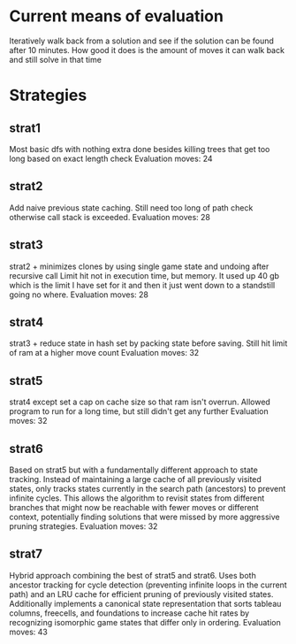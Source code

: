 # Current means of evaluation
Iteratively walk back from a solution and see if the solution can be found after 10 minutes.
How good it does is the amount of moves it can walk back and still solve in that time

# Strategies

## strat1
Most basic dfs with nothing extra done besides killing trees that get too long based on exact length check
Evaluation moves: 24

## strat2
Add naive previous state caching. Still need too long of path check otherwise call stack is exceeded.
Evaluation moves: 28

## strat3
strat2 + minimizes clones by using single game state and undoing after recursive call
Limit hit not in execution time, but memory. It used up 40 gb which is the limit I have set for it and then it just went down to a standstill going no where.
Evaluation moves: 28

## strat4
strat3 + reduce state in hash set by packing state before saving. Still hit limit of ram at a higher move count
Evaluation moves: 32

## strat5
strat4 except set a cap on cache size so that ram isn't overrun. Allowed program to run for a long time, but still didn't get any further
Evaluation moves: 32

## strat6
Based on strat5 but with a fundamentally different approach to state tracking. Instead of maintaining a large cache of all previously visited states, only tracks states currently in the search path (ancestors) to prevent infinite cycles. This allows the algorithm to revisit states from different branches that might now be reachable with fewer moves or different context, potentially finding solutions that were missed by more aggressive pruning strategies.
Evaluation moves: 32

## strat7
Hybrid approach combining the best of strat5 and strat6. Uses both ancestor tracking for cycle detection (preventing infinite loops in the current path) and an LRU cache for efficient pruning of previously visited states. Additionally implements a canonical state representation that sorts tableau columns, freecells, and foundations to increase cache hit rates by recognizing isomorphic game states that differ only in ordering.
Evaluation moves: 43